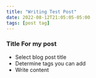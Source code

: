 ```yaml
---
title: "Writing Test Post"
date: 2022-08-12T21:05:05-05:00
tags: [post tag]
---
```


### Title For my post

* Select blog post title
* Determine tags you can add
* Write content
